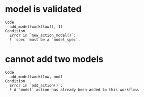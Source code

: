 # model is validated

    Code
      add_model(workflow(), 1)
    Condition
      Error in `new_action_model()`:
      ! `spec` must be a `model_spec`.

# cannot add two models

    Code
      add_model(workflow, mod)
    Condition
      Error in `add_action()`:
      ! A `model` action has already been added to this workflow.

